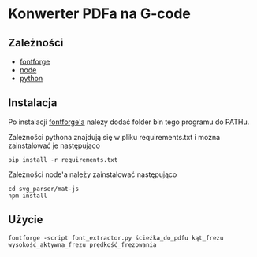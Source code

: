 # Konwerter PDFa na G-code

## Zależności
- [fontforge](https://fontforge.org/en-US/downloads/)
- [node](https://nodejs.org/en/download/)
- [python](https://www.python.org/downloads/)

## Instalacja
Po instalacji [fontforge'a](https://fontforge.org/en-US/downloads/) należy dodać folder bin tego programu do PATHu.

Zależności pythona znajdują się w pliku requirements.txt i można zainstalować je następująco
```
pip install -r requirements.txt
```

Zależności node'a należy zainstalować następująco
```
cd svg_parser/mat-js
npm install
```

## Użycie
```
fontforge -script font_extractor.py ścieżka_do_pdfu kąt_frezu wysokość_aktywna_frezu prędkość_frezowania
```
